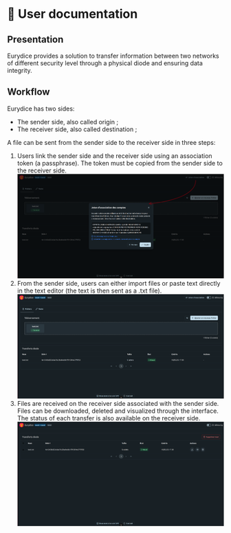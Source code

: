 # 👥 User documentation

## Presentation

Eurydice provides a solution to transfer information between two networks of different security level through a physical diode and ensuring data integrity.

## Workflow

Eurydice has two sides:

- The sender side, also called origin ;
- The receiver side, also called destination ;

A file can be sent from the sender side to the receiver side in three steps:

1. Users link the sender side and the receiver side using an association token (a passphrase). The token must be copied from the sender side to the receiver side.
![association-token](./img/association-token.png)
2. From the sender side, users can either import files or paste text directly in the text editor (the text is then sent as a .txt file).
![file-transfert](./img/file-transfer.png)
3. Files are received on the receiver side associated with the sender side. Files can be downloaded, deleted and visualized through the interface. The status of each transfer is also available on the receiver side.
![destination](./img/destination.png)
